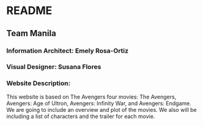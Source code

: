 # README

## Team Manila

### Information Architect: Emely Rosa-Ortiz 

### Visual Designer: Susana Flores

### Website Description: 

This website is based on The Avengers four movies: The Avengers, Avengers: Age of Ultron, Avengers: Infinity War, and Avengers: Endgame. We are going to include an overview and plot of the movies. We also will be including a list of characters and the trailer for each movie. 





